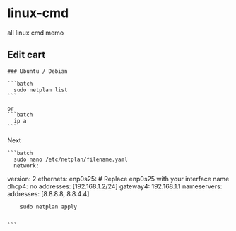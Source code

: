 # linux-cmd
all linux cmd memo


## Edit cart 

    ### Ubuntu / Debian

    ```batch
      sudo netplan list
    ```

    or 
    ```batch
      ip a
    ```
Next 
    
    ```batch
      sudo nano /etc/netplan/filename.yaml
      network:
  version: 2
  ethernets:
    enp0s25:  # Replace enp0s25 with your interface name
      dhcp4: no
      addresses: [192.168.1.2/24]
      gateway4: 192.168.1.1
      nameservers:
        addresses: [8.8.8.8, 8.8.4.4]

        sudo netplan apply


    ```
